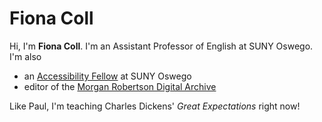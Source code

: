# Fiona Coll

Hi, I'm **Fiona Coll**. I'm an Assistant Professor of English at SUNY Oswego. I'm also

- an [Accessibility Fellow](https://www.oswego.edu/accessibility/accessibility-fellow-program) at SUNY Oswego
- editor of the [Morgan Robertson Digital Archive](http://morganrobertsonarchive.com/)

Like Paul, I'm teaching Charles Dickens' *Great Expectations* right now!
